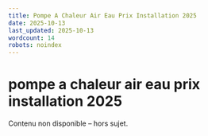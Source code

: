 ```yaml
---
title: Pompe A Chaleur Air Eau Prix Installation 2025
date: 2025-10-13
last_updated: 2025-10-13
wordcount: 14
robots: noindex
---
```


# pompe a chaleur air eau prix installation 2025

Contenu non disponible – hors sujet.